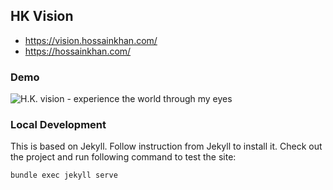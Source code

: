 ## HK Vision

* https://vision.hossainkhan.com/
* https://hossainkhan.com/

### Demo
![H.K. vision - experience the world through my eyes](https://user-images.githubusercontent.com/99822/45402270-d09ea000-b622-11e8-86d0-b3a784a8ba88.png)

### Local Development

This is based on Jekyll. Follow instruction from Jekyll to install it. 
Check out the project and run following command to test the site:

```
bundle exec jekyll serve
```